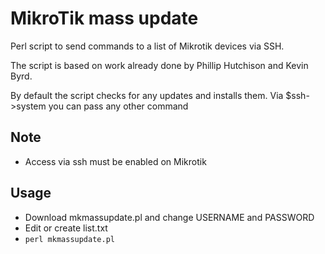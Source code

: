 # MikroTik mass update
Perl script to send commands to a list of Mikrotik devices via SSH.

The script is based on work already done by Phillip Hutchison and Kevin Byrd.

By default the script checks for any updates and installs them.
Via $ssh->system you can pass any other command

## Note
- Access via ssh must be enabled on Mikrotik

## Usage
* Download mkmassupdate.pl and change USERNAME and PASSWORD
* Edit or create list.txt
* ```perl mkmassupdate.pl```

